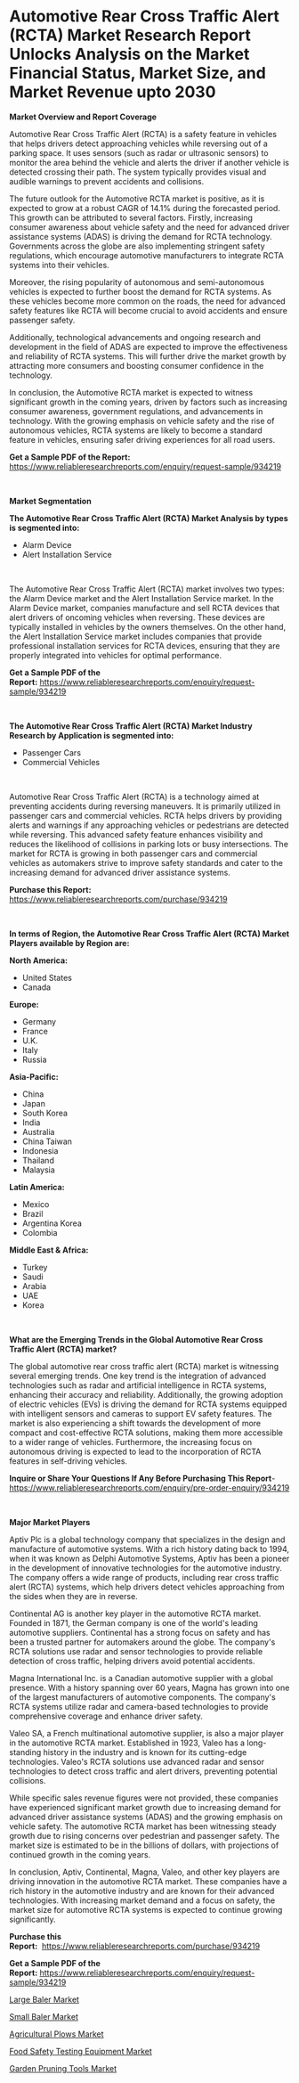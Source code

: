 <p><h1>Automotive Rear Cross Traffic Alert (RCTA) Market Research Report Unlocks Analysis on the Market Financial Status, Market Size, and Market Revenue upto 2030</h1></p><p><strong>Market Overview and Report Coverage</strong></p>
<p><p>Automotive Rear Cross Traffic Alert (RCTA) is a safety feature in vehicles that helps drivers detect approaching vehicles while reversing out of a parking space. It uses sensors (such as radar or ultrasonic sensors) to monitor the area behind the vehicle and alerts the driver if another vehicle is detected crossing their path. The system typically provides visual and audible warnings to prevent accidents and collisions.</p><p>The future outlook for the Automotive RCTA market is positive, as it is expected to grow at a robust CAGR of 14.1% during the forecasted period. This growth can be attributed to several factors. Firstly, increasing consumer awareness about vehicle safety and the need for advanced driver assistance systems (ADAS) is driving the demand for RCTA technology. Governments across the globe are also implementing stringent safety regulations, which encourage automotive manufacturers to integrate RCTA systems into their vehicles.</p><p>Moreover, the rising popularity of autonomous and semi-autonomous vehicles is expected to further boost the demand for RCTA systems. As these vehicles become more common on the roads, the need for advanced safety features like RCTA will become crucial to avoid accidents and ensure passenger safety.</p><p>Additionally, technological advancements and ongoing research and development in the field of ADAS are expected to improve the effectiveness and reliability of RCTA systems. This will further drive the market growth by attracting more consumers and boosting consumer confidence in the technology.</p><p>In conclusion, the Automotive RCTA market is expected to witness significant growth in the coming years, driven by factors such as increasing consumer awareness, government regulations, and advancements in technology. With the growing emphasis on vehicle safety and the rise of autonomous vehicles, RCTA systems are likely to become a standard feature in vehicles, ensuring safer driving experiences for all road users.</p></p>
<p><strong>Get a Sample PDF of the Report:</strong> <a href="https://www.reliableresearchreports.com/enquiry/request-sample/934219">https://www.reliableresearchreports.com/enquiry/request-sample/934219</a></p>
<p>&nbsp;</p>
<p><strong>Market Segmentation</strong></p>
<p><strong>The Automotive Rear Cross Traffic Alert (RCTA) Market Analysis by types is segmented into:</strong></p>
<p><ul><li>Alarm Device</li><li>Alert Installation Service</li></ul></p>
<p>&nbsp;</p>
<p><p>The Automotive Rear Cross Traffic Alert (RCTA) market involves two types: the Alarm Device market and the Alert Installation Service market. In the Alarm Device market, companies manufacture and sell RCTA devices that alert drivers of oncoming vehicles when reversing. These devices are typically installed in vehicles by the owners themselves. On the other hand, the Alert Installation Service market includes companies that provide professional installation services for RCTA devices, ensuring that they are properly integrated into vehicles for optimal performance.</p></p>
<p><strong>Get a Sample PDF of the Report:</strong>&nbsp;<a href="https://www.reliableresearchreports.com/enquiry/request-sample/934219">https://www.reliableresearchreports.com/enquiry/request-sample/934219</a></p>
<p>&nbsp;</p>
<p><strong>The Automotive Rear Cross Traffic Alert (RCTA) Market Industry Research by Application is segmented into:</strong></p>
<p><ul><li>Passenger Cars</li><li>Commercial Vehicles</li></ul></p>
<p>&nbsp;</p>
<p><p>Automotive Rear Cross Traffic Alert (RCTA) is a technology aimed at preventing accidents during reversing maneuvers. It is primarily utilized in passenger cars and commercial vehicles. RCTA helps drivers by providing alerts and warnings if any approaching vehicles or pedestrians are detected while reversing. This advanced safety feature enhances visibility and reduces the likelihood of collisions in parking lots or busy intersections. The market for RCTA is growing in both passenger cars and commercial vehicles as automakers strive to improve safety standards and cater to the increasing demand for advanced driver assistance systems.</p></p>
<p><strong>Purchase this Report:</strong>&nbsp; <a href="https://www.reliableresearchreports.com/purchase/934219">https://www.reliableresearchreports.com/purchase/934219</a></p>
<p>&nbsp;</p>
<p><strong>In terms of Region, the Automotive Rear Cross Traffic Alert (RCTA) Market Players available by Region are:</strong></p>
<p>
    <p> <strong> North America: </strong>
        <ul>
            <li>United States</li>
            <li>Canada</li>
        </ul>
        </p> 
    <p> <strong> Europe: </strong>
        <ul>
            <li>Germany</li>
            <li>France</li>
            <li>U.K.</li>
            <li>Italy</li>
            <li>Russia</li>
        </ul>
        </p> 
    <p> <strong> Asia-Pacific: </strong>
        <ul>
            <li>China</li>
            <li>Japan</li>
            <li>South Korea</li>
            <li>India</li>
            <li>Australia</li>
            <li>China Taiwan</li>
            <li>Indonesia</li>
            <li>Thailand</li>
            <li>Malaysia</li>
        </ul>
        </p> 
    <p> <strong> Latin America: </strong>
        <ul>
            <li>Mexico</li>
            <li>Brazil</li>
            <li>Argentina Korea</li>
            <li>Colombia</li>
        </ul>
        </p> 
    <p> <strong> Middle East & Africa: </strong>
        <ul>
            <li>Turkey</li>
            <li>Saudi</li>
            <li>Arabia</li>
            <li>UAE</li>
            <li>Korea</li>
        </ul>
    </p>
    </p>
<p>&nbsp;</p>
<p><strong>What are the Emerging Trends in the Global Automotive Rear Cross Traffic Alert (RCTA) market?</strong></p>
<p><p>The global automotive rear cross traffic alert (RCTA) market is witnessing several emerging trends. One key trend is the integration of advanced technologies such as radar and artificial intelligence in RCTA systems, enhancing their accuracy and reliability. Additionally, the growing adoption of electric vehicles (EVs) is driving the demand for RCTA systems equipped with intelligent sensors and cameras to support EV safety features. The market is also experiencing a shift towards the development of more compact and cost-effective RCTA solutions, making them more accessible to a wider range of vehicles. Furthermore, the increasing focus on autonomous driving is expected to lead to the incorporation of RCTA features in self-driving vehicles.</p></p>
<p><strong>Inquire or Share Your Questions If Any Before Purchasing This Report</strong>- <a href="https://www.reliableresearchreports.com/enquiry/pre-order-enquiry/934219">https://www.reliableresearchreports.com/enquiry/pre-order-enquiry/934219</a></p>
<p>&nbsp;</p>
<p><strong>Major Market Players</strong></p>
<p><p>Aptiv Plc is a global technology company that specializes in the design and manufacture of automotive systems. With a rich history dating back to 1994, when it was known as Delphi Automotive Systems, Aptiv has been a pioneer in the development of innovative technologies for the automotive industry. The company offers a wide range of products, including rear cross traffic alert (RCTA) systems, which help drivers detect vehicles approaching from the sides when they are in reverse. </p><p>Continental AG is another key player in the automotive RCTA market. Founded in 1871, the German company is one of the world's leading automotive suppliers. Continental has a strong focus on safety and has been a trusted partner for automakers around the globe. The company's RCTA solutions use radar and sensor technologies to provide reliable detection of cross traffic, helping drivers avoid potential accidents. </p><p>Magna International Inc. is a Canadian automotive supplier with a global presence. With a history spanning over 60 years, Magna has grown into one of the largest manufacturers of automotive components. The company's RCTA systems utilize radar and camera-based technologies to provide comprehensive coverage and enhance driver safety. </p><p>Valeo SA, a French multinational automotive supplier, is also a major player in the automotive RCTA market. Established in 1923, Valeo has a long-standing history in the industry and is known for its cutting-edge technologies. Valeo's RCTA solutions use advanced radar and sensor technologies to detect cross traffic and alert drivers, preventing potential collisions. </p><p>While specific sales revenue figures were not provided, these companies have experienced significant market growth due to increasing demand for advanced driver assistance systems (ADAS) and the growing emphasis on vehicle safety. The automotive RCTA market has been witnessing steady growth due to rising concerns over pedestrian and passenger safety. The market size is estimated to be in the billions of dollars, with projections of continued growth in the coming years.</p><p>In conclusion, Aptiv, Continental, Magna, Valeo, and other key players are driving innovation in the automotive RCTA market. These companies have a rich history in the automotive industry and are known for their advanced technologies. With increasing market demand and a focus on safety, the market size for automotive RCTA systems is expected to continue growing significantly.</p></p>
<p><strong>Purchase this Report:</strong>&nbsp;&nbsp;<a href="https://www.reliableresearchreports.com/purchase/934219">https://www.reliableresearchreports.com/purchase/934219</a></p>
<p></p>
<p><strong>Get a Sample PDF of the Report:</strong>&nbsp;<a href="https://www.reliableresearchreports.com/enquiry/request-sample/934219">https://www.reliableresearchreports.com/enquiry/request-sample/934219</a></p>
<p><p><a href="https://www.linkedin.com/pulse/decoding-large-baler-market-deep-dive-latest-trends-segmentation-lkyme/">Large Baler Market</a></p><p><a href="https://www.linkedin.com/pulse/small-baler-market-share-amp-new-trends-analysis-report-type-of25e/">Small Baler Market</a></p><p><a href="https://www.linkedin.com/pulse/agricultural-plows-market-size-share-amp-trends-analysis-df7we/">Agricultural Plows Market</a></p><p><a href="https://medium.com/@deniseharvey70/food-safety-testing-equipment-market-focuses-on-market-share-size-and-projected-forecast-till-2030-f5d6c7f2c3ba">Food Safety Testing Equipment Market</a></p><p><a href="https://medium.com/@loririce03/garden-pruning-tools-market-comprehensive-assessment-by-type-application-and-geography-6c8fb637251c">Garden Pruning Tools Market</a></p></p>